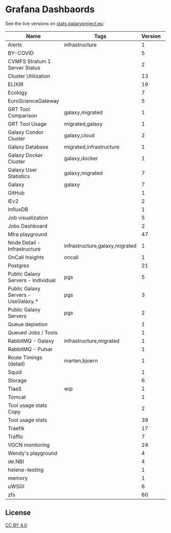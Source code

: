 # Grafana Dashbaords
See the live versions on [stats.galaxyproject.eu](https://stats.galaxyproject.eu):

<!---dashboards-->
Name | Tags | Version | Live | JSON
---- | ---- | ------- | ---- | ----
Alerts | infrastructure | 1 | [Live](https://stats.galaxyproject.eu/d/000000052) | [File](./Alerts.json)
BY-COVID |  | 5 | [Live](https://stats.galaxyproject.eu/d/G09PBrEVz) | [File](./BY-COVID.json)
CVMFS Stratum 1 Server Status |  | 2 | [Live](https://stats.galaxyproject.eu/d/XtcPRpImz) | [File](./CVMFS%20Stratum%201%20Server%20Status.json)
Cluster Utilization |  | 13 | [Live](https://stats.galaxyproject.eu/d/edyr2eb9mpo1sb) | [File](./Cluster%20Utilization.json)
ELIXIR |  | 19 | [Live](https://stats.galaxyproject.eu/d/xxeOsZiVz) | [File](./ELIXIR.json)
Ecology |  | 7 | [Live](https://stats.galaxyproject.eu/d/U5vwgGGVz) | [File](./Ecology.json)
EuroScienceGateway |  | 5 | [Live](https://stats.galaxyproject.eu/d/Pf42RxOVk) | [File](./EuroScienceGateway.json)
GRT Tool Comparison | galaxy,migrated | 1 | [Live](https://stats.galaxyproject.eu/d/kSDduH5Zi) | [File](./GRT%20Tool%20Comparison.json)
GRT Tool Usage | migrated,galaxy | 1 | [Live](https://stats.galaxyproject.eu/d/SDduH5Zik) | [File](./GRT%20Tool%20Usage.json)
Galaxy Condor Cluster | galaxy,cloud | 2 | [Live](https://stats.galaxyproject.eu/d/000000021) | [File](./Galaxy%20Condor%20Cluster.json)
Galaxy Database | migrated,infrastructure | 1 | [Live](https://stats.galaxyproject.eu/d/000000019) | [File](./Galaxy%20Database.json)
Galaxy Docker Cluster | galaxy,docker | 1 | [Live](https://stats.galaxyproject.eu/d/000000024) | [File](./Galaxy%20Docker%20Cluster.json)
Galaxy User Statistics | galaxy,migrated | 7 | [Live](https://stats.galaxyproject.eu/d/000000012) | [File](./Galaxy%20User%20Statistics.json)
Galaxy | galaxy | 7 | [Live](https://stats.galaxyproject.eu/d/000000004) | [File](./Galaxy.json)
GitHub |  | 1 | [Live](https://stats.galaxyproject.eu/d/Wb1wN7dZz) | [File](./GitHub.json)
IEv2 |  | 2 | [Live](https://stats.galaxyproject.eu/d/GfPTTlhWz) | [File](./IEv2.json)
InfluxDB |  | 1 | [Live](https://stats.galaxyproject.eu/d/000000011) | [File](./InfluxDB.json)
Job visualization |  | 5 | [Live](https://stats.galaxyproject.eu/d/adyr7sh9l7280d) | [File](./Job%20visualization.json)
Jobs Dashboard |  | 2 | [Live](https://stats.galaxyproject.eu/d/000000034) | [File](./Jobs%20Dashboard.json)
MIra playground |  | 47 | [Live](https://stats.galaxyproject.eu/d/N9O36HWVk) | [File](./MIra%20playground.json)
Node Detail - Infrastructure | infrastructure,galaxy,migrated | 1 | [Live](https://stats.galaxyproject.eu/d/000000023) | [File](./Node%20Detail%20-%20Infrastructure.json)
OnCall Insights | oncall | 1 | [Live](https://stats.galaxyproject.eu/d/cdvlj8qs787pca) | [File](./OnCall%20Insights.json)
Postgres |  | 21 | [Live](https://stats.galaxyproject.eu/d/t-hx7NfIk) | [File](./Postgres.json)
Public Galaxy Servers - Individual | pgs | 5 | [Live](https://stats.galaxyproject.eu/d/000000022) | [File](./Public%20Galaxy%20Servers%20-%20Individual.json)
Public Galaxy Servers - UseGalaxy.* | pgs | 3 | [Live](https://stats.galaxyproject.eu/d/nW8PuvMZk) | [File](./Public%20Galaxy%20Servers%20-%20UseGalaxy.*.json)
Public Galaxy Servers | pgs | 2 | [Live](https://stats.galaxyproject.eu/d/000000020) | [File](./Public%20Galaxy%20Servers.json)
Queue depletion |  | 1 | [Live](https://stats.galaxyproject.eu/d/X735azMWk) | [File](./Queue%20depletion.json)
Queued Jobs / Tools |  | 1 | [Live](https://stats.galaxyproject.eu/d/bdyro3fwl2ccga) | [File](./Queued%20Jobs%20%E2%81%84%20Tools.json)
RabbitMQ - Galaxy | infrastructure,migrated | 1 | [Live](https://stats.galaxyproject.eu/d/gwQTkRNiz) | [File](./RabbitMQ%20-%20Galaxy.json)
RabbitMQ - Pulsar |  | 1 | [Live](https://stats.galaxyproject.eu/d/000000030) | [File](./RabbitMQ%20-%20Pulsar.json)
Route Timings (detail) | marten,bjoern | 1 | [Live](https://stats.galaxyproject.eu/d/PVN8IiNmk) | [File](./Route%20Timings%20(detail).json)
Squid |  | 1 | [Live](https://stats.galaxyproject.eu/d/AbGoj5Iik) | [File](./Squid.json)
Storage |  | 6 | [Live](https://stats.galaxyproject.eu/d/uNbBNv04k) | [File](./Storage.json)
TIaaS | wip | 1 | [Live](https://stats.galaxyproject.eu/d/7hY6kQfiz) | [File](./TIaaS.json)
Tomcat |  | 1 | [Live](https://stats.galaxyproject.eu/d/000000058) | [File](./Tomcat.json)
Tool usage stats Copy |  | 2 | [Live](https://stats.galaxyproject.eu/d/6rsDAVfSk) | [File](./Tool%20usage%20stats%20Copy.json)
Tool usage stats |  | 39 | [Live](https://stats.galaxyproject.eu/d/DYDPhX-Sk) | [File](./Tool%20usage%20stats.json)
Traefik |  | 17 | [Live](https://stats.galaxyproject.eu/d/l2U_DcASz) | [File](./Traefik.json)
Traffic |  | 7 | [Live](https://stats.galaxyproject.eu/d/cdyrn1akn9pfkb) | [File](./Traffic.json)
VGCN monitoring |  | 24 | [Live](https://stats.galaxyproject.eu/d/Zn2z0NYVk) | [File](./VGCN%20monitoring.json)
Wendy's playground |  | 4 | [Live](https://stats.galaxyproject.eu/d/vdBNXqVIz) | [File](./Wendy's%20playground.json)
de.NBI |  | 4 | [Live](https://stats.galaxyproject.eu/d/tykawvlSz) | [File](./de.NBI.json)
helena-testing |  | 1 | [Live](https://stats.galaxyproject.eu/d/IHFHo23iz) | [File](./helena-testing.json)
memory |  | 1 | [Live](https://stats.galaxyproject.eu/d/S03osH7Wz) | [File](./memory.json)
uWSGI |  | 6 | [Live](https://stats.galaxyproject.eu/d/DImgCuRMz) | [File](./uWSGI.json)
zfs |  | 60 | [Live](https://stats.galaxyproject.eu/d/IUk_uK04z) | [File](./zfs.json)
<!---dashboards-->

## License

[CC BY 4.0](https://creativecommons.org/licenses/by/4.0/)
